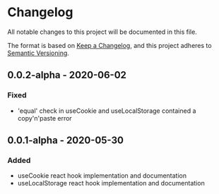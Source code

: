 # Changelog
All notable changes to this project will be documented in this file.

The format is based on [Keep a Changelog](https://keepachangelog.com/en/1.0.0/),
and this project adheres to [Semantic Versioning](https://semver.org/spec/v2.0.0.html).

## 0.0.2-alpha - 2020-06-02
### Fixed
- 'equal' check in useCookie and useLocalStorage contained a copy'n'paste error

## 0.0.1-alpha - 2020-05-30
### Added
- useCookie react hook implementation and documentation
- useLocalStorage react hook implementation and documentation
